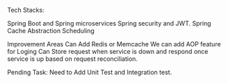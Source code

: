 

Tech Stacks:

Spring Boot and Spring microservices
Spring security and JWT.
Spring Cache Abstraction
Scheduling



Improvement Areas
 Can Add Redis or Memcache
We can add AOP feature for Loging
Can Store request when service is down and respond once service is up based on request reconciliation.

Pending Task:
Need to Add Unit Test and Integration test.




